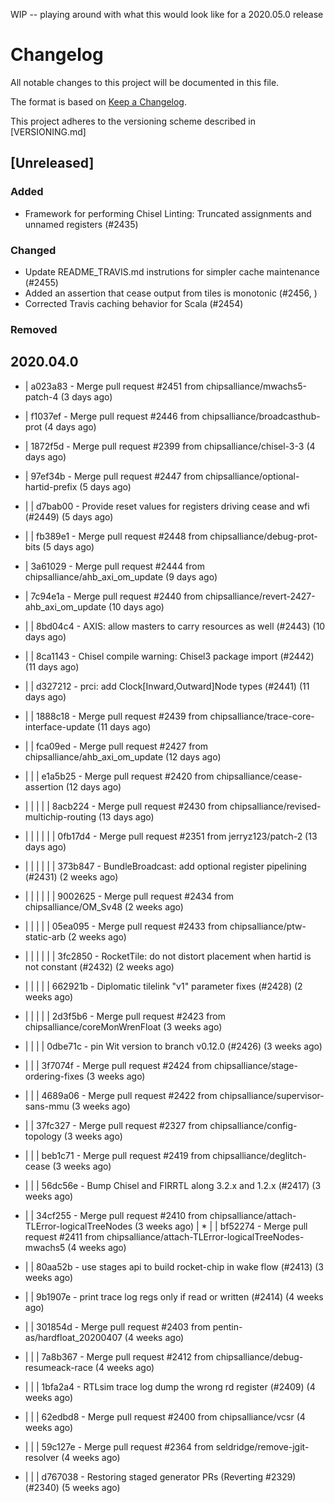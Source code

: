 WIP -- playing around with what this would look like for a 2020.05.0 release

# Changelog
All notable changes to this project will be documented in this file.

The format is based on [Keep a Changelog](https://keepachangelog.com/en/1.0.0/).

This project adheres to the versioning scheme described in [VERSIONING.md]

## [Unreleased]

### Added
 - Framework for performing Chisel Linting: Truncated assignments and unnamed registers (#2435)

### Changed
  - Update README_TRAVIS.md instrutions for simpler cache maintenance (#2455)
  - Added an assertion that cease output from tiles is monotonic (#2456,  )
  - Corrected Travis caching behavior for Scala (#2454)

### Removed


## 2020.04.0


* |   a023a83 - Merge pull request #2451 from chipsalliance/mwachs5-patch-4 (3 days ago) <Megan Wachs>
  
* |   f1037ef - Merge pull request #2446 from chipsalliance/broadcasthub-prot (4 days ago) <Henry Cook>
* |   1872f5d - Merge pull request #2399 from chipsalliance/chisel-3-3 (4 days ago) <Jack Koenig>
* |   97ef34b - Merge pull request #2447 from chipsalliance/optional-hartid-prefix (5 days ago) <Andrew Waterman>
* | | d7bab00 - Provide reset values for registers driving cease and wfi (#2449) (5 days ago) <Sandeep Rajendran>
* | |   fb389e1 - Merge pull request #2448 from chipsalliance/debug-prot-bits (5 days ago) <Ernie Edgar>
* |   3a61029 - Merge pull request #2444 from chipsalliance/ahb_axi_om_update (9 days ago) <Mohit Wani>
* |   7c94e1a - Merge pull request #2440 from chipsalliance/revert-2427-ahb_axi_om_update (10 days ago) <Mohit Wani>
* | | 8bd04c4 - AXIS: allow masters to carry resources as well (#2443) (10 days ago) <Wesley W. Terpstra>
* | | 8ca1143 - Chisel compile warning: Chisel3 package import (#2442) (11 days ago) <John Ingalls>
* | | d327212 - prci: add Clock[Inward,Outward]Node types (#2441) (11 days ago) <Wesley W. Terpstra>
* | |   1888c18 - Merge pull request #2439 from chipsalliance/trace-core-interface-update (11 days ago) <Ernie Edgar>
* | |   fca09ed - Merge pull request #2427 from chipsalliance/ahb_axi_om_update (12 days ago) <Mohit Wani>
* | | |   e1a5b25 - Merge pull request #2420 from chipsalliance/cease-assertion (12 days ago) <Megan Wachs>
* | | | | |   8acb224 - Merge pull request #2430 from chipsalliance/revised-multichip-routing (13 days ago) <Wesley W. Terpstra>
* | | | | | |   0fb17d4 - Merge pull request #2351 from jerryz123/patch-2 (13 days ago) <Megan Wachs>
* | | | | | | 373b847 - BundleBroadcast: add optional register pipelining (#2431) (2 weeks ago) <Wesley W. Terpstra>
* | | | | | |   9002625 - Merge pull request #2434 from chipsalliance/OM_Sv48 (2 weeks ago) <John Ingalls>
* | | | | |   05ea095 - Merge pull request #2433 from chipsalliance/ptw-static-arb (2 weeks ago) <Andrew Waterman>
* | | | | | | 3fc2850 - RocketTile: do not distort placement when hartid is not constant (#2432) (2 weeks ago) <Wesley W. Terpstra>
* | | | | | 662921b - Diplomatic tilelink "v1" parameter fixes (#2428) (2 weeks ago) <Henry Cook>
* | | | | |   2d3f5b6 - Merge pull request #2423 from chipsalliance/coreMonWrenFloat (3 weeks ago) <John Ingalls>
* | | | | 0dbe71c - pin Wit version to branch v0.12.0 (#2426) (3 weeks ago) <John Ingalls>
* | | |   3f7074f - Merge pull request #2424 from chipsalliance/stage-ordering-fixes (3 weeks ago) <David Biancolin>
* | | |   4689a06 - Merge pull request #2422 from chipsalliance/supervisor-sans-mmu (3 weeks ago) <Andrew Waterman>
* | |   37fc327 - Merge pull request #2327 from chipsalliance/config-topology (3 weeks ago) <Henry Cook>
* | | |   beb1c71 - Merge pull request #2419 from chipsalliance/deglitch-cease (3 weeks ago) <Andrew Waterman>
* | | | 56dc56e - Bump Chisel and FIRRTL along 3.2.x and 1.2.x (#2417) (3 weeks ago) <Jack Koenig>
* | |   34cf255 - Merge pull request #2410 from chipsalliance/attach-TLError-logicalTreeNodes (3 weeks ago) <Albert Chen>
| * | |   bf52274 - Merge pull request #2411 from chipsalliance/attach-TLError-logicalTreeNodes-mwachs5 (4 weeks ago) <Albert Chen>
* | | 80aa52b - use stages api to build rocket-chip in wake flow (#2413) (3 weeks ago) <Kritik Bhimani>
* | | 9b1907e - print trace log regs only if read or written (#2414) (4 weeks ago) <John Ingalls>
* | |   301854d - Merge pull request #2403 from pentin-as/hardfloat_20200407 (4 weeks ago) <Megan Wachs>
* | | |   7a8b367 - Merge pull request #2412 from chipsalliance/debug-resumeack-race (4 weeks ago) <Ernie Edgar>
* | | | 1bfa2a4 - RTLsim trace log dump the wrong rd register (#2409) (4 weeks ago) <John Ingalls>
* | | |   62edbd8 - Merge pull request #2400 from chipsalliance/vcsr (4 weeks ago) <Andrew Waterman>
* | | |   59c127e - Merge pull request #2364 from seldridge/remove-jgit-resolver (4 weeks ago) <Henry Cook>
* | | | d767038 - Restoring staged generator PRs (Reverting #2329) (#2340) (5 weeks ago) <Deborah Soung>
